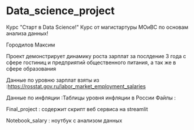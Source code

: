 # Data_science_project
Курс "Старт в Data Science!"
Курс от магистартуры МОиВС по основам анализа данных!

Городилов Максим 

Проект демонстрирует динамику роста зарплат за послдение 3 года  с сфере гостиниц и предприятий общественного питания, а так же в сфере образования

Данные по уровню зарплат взяты из :https://rosstat.gov.ru/labor_market_employment_salaries

Данные по инфляции :Таблицы уровня инфляции в России
Файлы : 

Final_project : содержит скрипт веб сервиса на streamlit

Notebook_salary : ноутбук с анализом данных 
